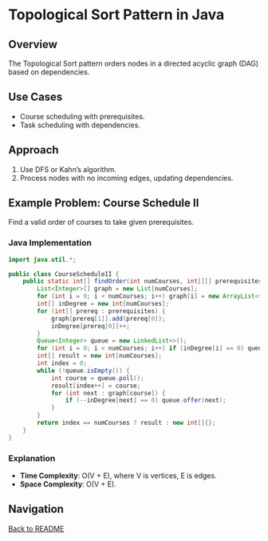 # Topological Sort Pattern in Java

## Overview
The Topological Sort pattern orders nodes in a directed acyclic graph (DAG) based on dependencies.

## Use Cases
- Course scheduling with prerequisites.
- Task scheduling with dependencies.

## Approach
1. Use DFS or Kahn’s algorithm.
2. Process nodes with no incoming edges, updating dependencies.

## Example Problem: Course Schedule II
Find a valid order of courses to take given prerequisites.

### Java Implementation
```java
import java.util.*;

public class CourseScheduleII {
    public static int[] findOrder(int numCourses, int[][] prerequisites) {
        List<Integer>[] graph = new List[numCourses];
        for (int i = 0; i < numCourses; i++) graph[i] = new ArrayList<>();
        int[] inDegree = new int[numCourses];
        for (int[] prereq : prerequisites) {
            graph[prereq[1]].add(prereq[0]);
            inDegree[prereq[0]]++;
        }
        Queue<Integer> queue = new LinkedList<>();
        for (int i = 0; i < numCourses; i++) if (inDegree[i] == 0) queue.offer(i);
        int[] result = new int[numCourses];
        int index = 0;
        while (!queue.isEmpty()) {
            int course = queue.poll();
            result[index++] = course;
            for (int next : graph[course]) {
                if (--inDegree[next] == 0) queue.offer(next);
            }
        }
        return index == numCourses ? result : new int[]{};
    }
}
```

### Explanation
- **Time Complexity**: O(V + E), where V is vertices, E is edges.
- **Space Complexity**: O(V + E).

## Navigation
[Back to README](README.md)